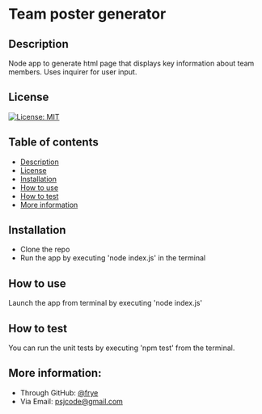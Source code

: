 # Team poster generator

## Description
Node app to generate html page that displays key information about team members. Uses inquirer for user input.

## License
[![License: MIT](https://img.shields.io/badge/License-MIT-yellow.svg)](https://opensource.org/licenses/MIT)

## Table of contents
- [Description](#description)
- [License](#license)
- [Installation](#installation)
- [How to use](#how-to-use)
- [How to test](#how-to-test)
- [More information](#more-information)

## Installation
- Clone the repo
- Run the app by executing 'node index.js' in the terminal

## How to use
Launch the app from terminal by executing 'node index.js'




## How to test
You can run the unit tests by executing 'npm test' from the terminal.

## More information:
- Through GitHub: [@frye](https://github.com/frye)
- Via Email: psjcode@gmail.com